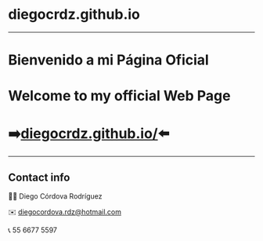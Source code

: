 # diegocrdz.github.io

---

# Bienvenido a mi Página Oficial
# Welcome to my official Web Page
# :arrow_right:[diegocrdz.github.io/](https://diegocrdz.github.io/):arrow_left:

---

## Contact info

:office_worker: Diego Córdova Rodríguez

:envelope: diegocordova.rdz@hotmail.com

:telephone_receiver: 55 6677 5597
